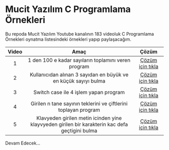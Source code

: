 # Mucit Yazılım C Programlama Örnekleri
 Bu repoda Mucit Yazılım Youtube kanalının 183 videoluk C Programlama Örnekleri oynatma listesindeki örnekleri yapıp paylaşacağım. 

| Video | Amaç | Çözüm |
|:--:|:--:|:--:|
| 1 | 1 den 100 e kadar sayıların toplamını veren program  | [Çözüm için tıkla](https://github.com/MerttMetinn/Mucit_Yazilim_C_Programlama_Ornekleri/blob/main/1%20-%2030%20aras%C4%B1%20problemler/1.Video%20%C3%87%C3%B6z%C3%BCm%C3%BC.c) |
| 2 |  Kullanıcıdan alınan 3 sayıdan en büyük ve en küçük sayıyı bulma | [Çözüm için tıkla](https://github.com/MerttMetinn/Mucit_Yazilim_C_Programlama_Ornekleri/blob/main/1%20-%2030%20aras%C4%B1%20problemler/2.%20Video%20%C3%87%C3%B6z%C3%BCm%C3%BC.c) |
| 3 |  Switch case ile 4 işlem yapan program | [Çözüm için tıkla](https://github.com/MerttMetinn/Mucit_Yazilim_C_Programlama_Ornekleri/blob/main/1%20-%2030%20aras%C4%B1%20problemler/3.Video%20%C3%87%C3%B6z%C3%BCm%C3%BC.c) |
| 4 |  Girilen n tane sayının teklerini ve çiftlerini toplayan program| [Çözüm için tıkla](https://github.com/MerttMetinn/Mucit_Yazilim_C_Programlama_Ornekleri/blob/main/1%20-%2030%20aras%C4%B1%20problemler/4.Video%20%C3%87%C3%B6z%C3%BCm%C3%BC.c) |
| 5 |  Klavyeden girilen metin icinden yine klayvyeden girilen bir karakterin kac defa geçtigini bulma | [Çözüm için tıkla](https://github.com/MerttMetinn/Mucit_Yazilim_C_Programlama_Ornekleri/blob/main/1%20-%2030%20aras%C4%B1%20problemler/5.Video%20%C3%87%C3%B6z%C3%BCm%C3%BC.c)|


Devam Edecek...
